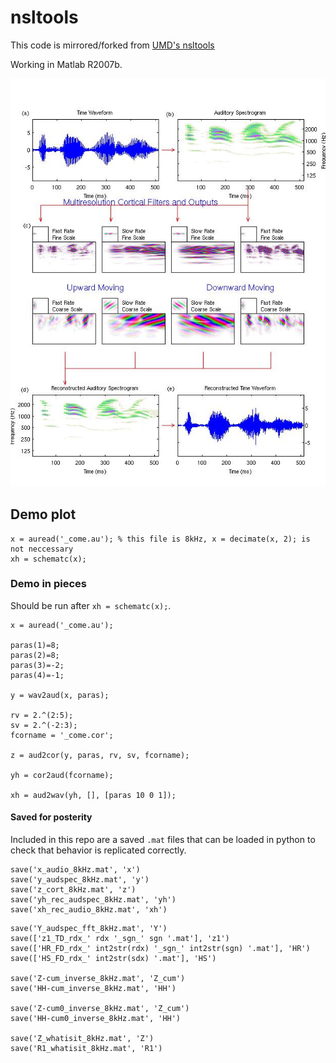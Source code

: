 # nsltools 

This code is mirrored/forked from [UMD's nsltools](http://nsl.isr.umd.edu/downloads.html)

Working in Matlab R2007b.

![pic](./schematic.jpg)

## Demo plot

```
x = auread('_come.au'); % this file is 8kHz, x = decimate(x, 2); is not neccessary
xh = schematc(x); 
```

### Demo in pieces

Should be run after `xh = schematc(x);`.

```
x = auread('_come.au');

paras(1)=8;
paras(2)=8;
paras(3)=-2;
paras(4)=-1;

y = wav2aud(x, paras);

rv = 2.^(2:5);
sv = 2.^(-2:3);
fcorname = '_come.cor';

z = aud2cor(y, paras, rv, sv, fcorname);

yh = cor2aud(fcorname);

xh = aud2wav(yh, [], [paras 10 0 1]);
```

#### Saved for posterity

Included in this repo are a saved `.mat` files that can be loaded in python to check that behavior is replicated correctly.

```
save('x_audio_8kHz.mat', 'x')
save('y_audspec_8kHz.mat', 'y')
save('z_cort_8kHz.mat', 'z')
save('yh_rec_audspec_8kHz.mat', 'yh')
save('xh_rec_audio_8kHz.mat', 'xh')
```

```
save('Y_audspec_fft_8kHz.mat', 'Y')
save(['z1_TD_rdx_' rdx '_sgn_' sgn '.mat'], 'z1')
save(['HR_FD_rdx_' int2str(rdx) '_sgn_' int2str(sgn) '.mat'], 'HR')
save(['HS_FD_rdx_' int2str(sdx) '.mat'], 'HS')

save('Z-cum_inverse_8kHz.mat', 'Z_cum')
save('HH-cum_inverse_8kHz.mat', 'HH')

save('Z-cum0_inverse_8kHz.mat', 'Z_cum')
save('HH-cum0_inverse_8kHz.mat', 'HH')

save('Z_whatisit_8kHz.mat', 'Z')
save('R1_whatisit_8kHz.mat', 'R1')
```
